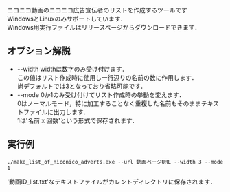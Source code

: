 ニコニコ動画のニコニコ広告宣伝者のリストを作成するツールです  
WindowsとLinuxのみサポートしています．  
Windows用実行ファイルはリリースページからダウンロードできます．  

## オプション解説
- --width
  widthは数字のみ受け付けます．  
  この値はリスト作成時に使用し一行辺りの名前の数に作用します．  
  尚デフォルトでは3となっており省略可能です．  
- --mode
  0か1のみ受け付けてリスト作成時の挙動を変えます．  
  0はノーマルモード，特に加工することなく重複した名前もそのままテキストファイルに出力します．  
  1は'名前 x 回数'という形式で保存されます．
  

## 実行例
```
./make_list_of_niconico_adverts.exe --url 動画ページURL --width 3 --mode 1
```
'動画ID_list.txt'なテキストファイルがカレントディレクトリに保存されます．  

